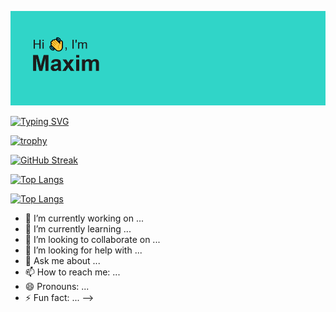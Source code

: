 ![header](header.png)

[![Typing SVG](https://readme-typing-svg.herokuapp.com?font=Fira+Code&pause=1000&random=false&width=435&lines=BMSTU+Software+Engineering+Student+)](https://git.io/typing-svg)


[![trophy](https://github-profile-trophy.vercel.app/?username=volnamax)](https://github.com/ryo-ma/github-profile-trophy)

[![GitHub Streak](https://github-readme-streak-stats.herokuapp.com/?user=volnamax)](https://git.io/streak-stats)


<!---Для компактной версии-->
[![Top Langs](https://github-readme-stats.vercel.app/api/top-langs/?username=anuraghazra&layout=compact)](https://github.com/anuraghazra/github-readme-stats)

<!---Для подробной версии-->
[![Top Langs](https://github-readme-stats.vercel.app/api/top-langs/?username=anuraghazra)](https://github.com/anuraghazra/github-readme-stats)

- 🔭 I’m currently working on ...
- 🌱 I’m currently learning ...
- 👯 I’m looking to collaborate on ...
- 🤔 I’m looking for help with ...
- 💬 Ask me about ...
- 📫 How to reach me: ...
- 😄 Pronouns: ...
- ⚡ Fun fact: ...
-->
